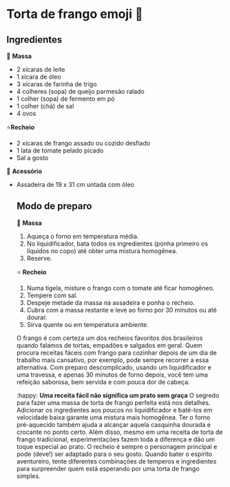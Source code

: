 # **Torta de frango emoji** :chicken:



## Ingredientes

:cake: **Massa**

- 2 xícaras de leite
- 1 xícara de óleo
- 3 xícaras de farinha de trigo
- 4 colheres (sopa) de queijo parmesão ralado
- 1 colher (sopa) de fermento em pó
- 1 colher (chá) de sal
- 4 ovos

:star: ​**Recheio**

- 2 xícaras de frango assado ou cozido desfiado
- 1 lata de tomate pelado picado
- Sal a gosto

:fork_and_knife: **Acessório**

- Assadeira de 19 x 31 cm untada com óleo

  
  

  ## Modo de preparo

  :cake:  **Massa**

  1. Aqueça o forno em temperatura média.
  2. No liquidificador, bata todos os ingredientes (ponha primeiro os líquidos no copo) até obter uma mistura homogênea.
  3. Reserve.

  :star: **Recheio**

  1. Numa tigela, misture o frango com o tomate até ficar homogêneo.
  2. Tempere com sal.
  3. Despeje metade da massa na assadeira e ponha o recheio.
  4. Cubra com a massa restante e leve ao forno por 30 minutos ou até dourar.
  5. Sirva quente ou em temperatura ambiente.

  O frango é com certeza um dos recheios favoritos dos brasileiros quando falamos de tortas, empadões e salgados em geral. Quem procura receitas fáceis com frango para cozinhar depois de um dia de trabalho mais cansativo, por exemplo, pode sempre recorrer a essa alternativa. Com preparo descomplicado, usando um liquidificador e uma travessa, e apenas 30 minutos de forno depois, você tem uma refeição saborosa, bem servida e com pouca dor de cabeça.


  :happy: **Uma receita fácil não significa um prato sem graça**
  O segredo para fazer uma massa de torta de frango perfeita está nos detalhes. Adicionar os ingredientes aos poucos no liquidificador e batê-los em velocidade baixa garante uma mistura mais homogênea. Ter o forno pré-aquecido também ajuda a alcançar aquela casquinha dourada e crocante no ponto certo.
  Além disso, mesmo em uma receita de torta de frango tradicional, experimentações fazem toda a diferença e dão um toque especial ao prato. O recheio é sempre o personagem principal e pode (deve!) ser adaptado para o seu gosto. Quando bater o espírito aventureiro, tente diferentes combinações de temperos e ingredientes para surpreender quem está esperando por uma torta de frango simples.
